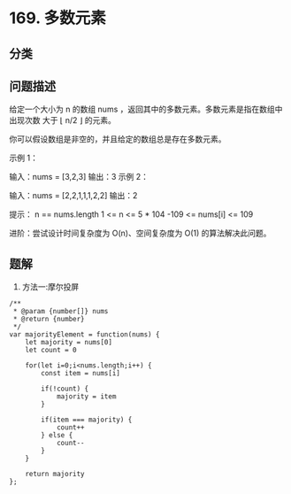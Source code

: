 # 169. 多数元素

## 分类

## 问题描述 


给定一个大小为 n 的数组 nums ，返回其中的多数元素。多数元素是指在数组中出现次数 大于 ⌊ n/2 ⌋ 的元素。

你可以假设数组是非空的，并且给定的数组总是存在多数元素。

 

示例 1：

输入：nums = [3,2,3]
输出：3
示例 2：

输入：nums = [2,2,1,1,1,2,2]
输出：2
 

提示：
n == nums.length
1 <= n <= 5 * 104
-109 <= nums[i] <= 109
 

进阶：尝试设计时间复杂度为 O(n)、空间复杂度为 O(1) 的算法解决此问题。

## 题解

1. 方法一:摩尔投屏

```TS
/**
 * @param {number[]} nums
 * @return {number}
 */
var majorityElement = function(nums) {
    let majority = nums[0]
    let count = 0

    for(let i=0;i<nums.length;i++) {
        const item = nums[i]
        
        if(!count) {
            majority = item
        }

        if(item === majority) {
            count++
        } else {
            count--
        }
    }

    return majority
};
```